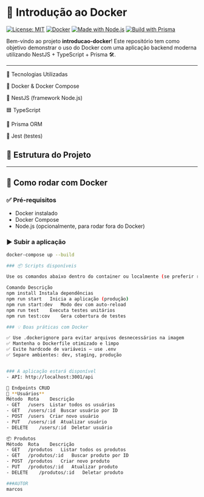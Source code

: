 # 🐳 Introdução ao Docker

[![License: MIT](https://img.shields.io/badge/License-MIT-blue.svg)](LICENSE)
[![Docker](https://img.shields.io/badge/docker-ready-blue)](https://www.docker.com/)
[![Made with Node.js](https://img.shields.io/badge/NestJS-TypeScript-red)](https://nestjs.com/)
[![Build with Prisma](https://img.shields.io/badge/ORM-Prisma-2D3748?logo=prisma)](https://www.prisma.io/)

Bem-vindo ao projeto **introducao-docker**! Este repositório tem como objetivo demonstrar o uso do Docker com uma aplicação backend moderna utilizando NestJS + TypeScript + Prisma 🛠️.

---

🧰 Tecnologias Utilizadas

🐳 Docker & Docker Compose

🔺 NestJS (framework Node.js)

🟦 TypeScript

🧬 Prisma ORM

🧪 Jest (testes)

## 📁 Estrutura do Projeto


---

## 🚀 Como rodar com Docker

### ✅ Pré-requisitos

- Docker instalado
- Docker Compose
- Node.js (opcionalmente, para rodar fora do Docker)

### ▶️ Subir a aplicação

```bash
docker-compose up --build

### 📦 Scripts disponíveis

Use os comandos abaixo dentro do container ou localmente (se preferir rodar sem Docker):

Comando	Descrição
npm install	Instala dependências
npm run start	Inicia a aplicação (produção)
npm run start:dev	Modo dev com auto-reload
npm run test	Executa testes unitários
npm run test:cov	Gera cobertura de testes

### 💡 Boas práticas com Docker

✅ Use .dockerignore para evitar arquivos desnecessários na imagem
✅ Mantenha o Dockerfile otimizado e limpo
✅ Evite hardcode de variáveis — use .env
✅ Separe ambientes: dev, staging, produção


### A aplicação estará disponível
- API: http://localhost:3001/api

📌 Endpoints CRUD
👥 **Usuários**
Método	Rota	Descrição
- GET	/users	Listar todos os usuários
- GET	/users/:id	Buscar usuário por ID
- POST	/users	Criar novo usuário
- PUT	/users/:id	Atualizar usuário
- DELETE	/users/:id	Deletar usuário

📦 Produtos
Método	Rota	Descrição
- GET	/produtos	Listar todos os produtos
- GET	/produtos/:id	Buscar produto por ID
- POST	/produtos	Criar novo produto
- PUT	/produtos/:id	Atualizar produto
- DELETE	/produtos/:id	Deletar produto

###AUTOR
marcos
